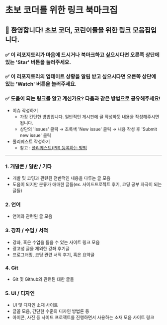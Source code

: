 # 초보 코더를 위한 링크 북마크집

## 🔰 환영합니다! 초보 코더, 코린이들을 위한 링크 모음집입니다.


### ✅ 이 리포지토리가 마음에 드시거나 북마크하고 싶으시다면 오른쪽 상단에 있는 'Star' 버튼을 눌러주세요.
### ✅ 이 리포지토리의 업데이트 상황을 알림 받고 싶으시다면 오른쪽 상단에 있는 'Watch' 버튼을 눌러주세요.
### ✅ 도움이 되는 링크를 알고 계신가요? 다음과 같은 방법으로 공유해주세요!

  - 이슈 작성하기
    - 가장 간단한 방법입니다. 일반적인 게시판에 글 작성하듯 내용을 작성해주시면 됩니다.
    - 상단의 'Issues' 클릭 →  초록색 'New issue' 클릭 → 내용 작성 후 'Submit new issue' 클릭
  - 풀리퀘스트 작성하기
    - 참고 : [풀리퀘스트(PR) 등록하는 방법](https://wayhome25.github.io/git/2017/07/08/git-first-pull-request-story/)

***

### 1. 개발론 / 일반 / 기타
  - 개발 및 코딩과 관련된 전반적인 내용을 다루는 글 모음
  - 도움이 되지만 분류가 애매한 글들(ex. 사이드프로젝트 후기, 코딩 공부 자극이 되는 글들) 


### 2. 언어
  - 언어와 관련된 글 모음


### 3. 강좌 / 수업 / 서적
  - 강좌, 혹은 수업을 들을 수 있는 사이트 링크 모음
  - 광고성 글을 제외한 강좌 후기글
  - 프로그래밍, 코딩 관련 서적 후기, 혹은 요약글


### 4. Git
  - Git 및 Github와 관련된 대한 글들


### 5. UI / 디자인
  - UI 및 디자인 소재 사이트
  - 글꼴 모음, 간단한 수준의 디자인 방법론 등
  - 아이콘, 사진 등 사이드 프로젝트를 진행하면서 사용하는 소재 모음 사이트 링크